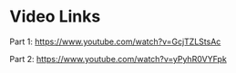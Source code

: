 # Video Links


Part 1: https://www.youtube.com/watch?v=GcjTZLStsAc

Part 2: https://www.youtube.com/watch?v=yPyhR0VYFpk